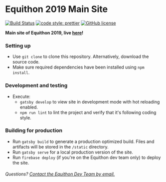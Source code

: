 # Equithon 2019 Main Site

[![Build Status](https://travis-ci.com/equithon/site-main.svg?branch=master)](https://travis-ci.com/equithon/site-landing)
[![code style: prettier](https://img.shields.io/badge/code_style-prettier-ff69b4.svg?style=flat-square)](https://github.com/prettier/prettier)
[![GitHub license](https://img.shields.io/github/license/equithon/site-main.svg?style=flat-square)](https://github.com/equithon/site-main/blob/master/LICENSE)

**Main site of Equithon 2019, live [here](http://equithon.org)!**

### Setting up

- Use `git clone` to clone this repository. Alternatively, download the source code.
- Make sure required dependencies have been installed using `npm install`.

### Development and testing

- Execute:
  - `gatsby develop` to view site in development mode with hot reloading enabled.
  - `npm run lint` to lint the project and verify that it's following coding style.

### Building for production

- Run `gatsby build` to generate a production optimized build. Files and artifacts will be stored in the `/static` directory.
- Run `gatsby serve` for a local production version of the site.
- Run `firebase deploy` (if you're on the Equithon dev team only) to deploy the site.

###### Questions? [Contact the Equithon Dev Team by email.](mailto:alex@equithon.org)
